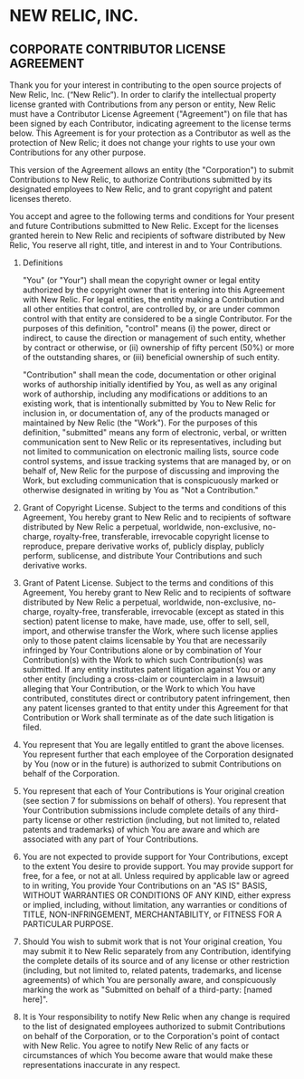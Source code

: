 # NEW RELIC, INC.

## CORPORATE CONTRIBUTOR LICENSE AGREEMENT

Thank you for your interest in contributing to the open source projects of New Relic, Inc. (“New Relic”).
In order to clarify the intellectual property license granted with Contributions from any person or entity, New Relic must have a Contributor License Agreement ("Agreement") on file that has been signed by each Contributor, indicating agreement to the license terms below.
This Agreement is for your protection as a Contributor as well as the protection of New Relic; it does not change your rights to use your own Contributions for any other purpose.

This version of the Agreement allows an entity (the "Corporation") to submit Contributions to New Relic, to authorize Contributions submitted by its designated employees to New Relic, and to grant copyright and patent licenses thereto.

You accept and agree to the following terms and conditions for Your present and future Contributions submitted to New Relic.
Except for the licenses granted herein to New Relic and recipients of software distributed by New Relic, You reserve all right, title, and interest in and to Your Contributions.

1) Definitions

    "You" (or "Your") shall mean the copyright owner or legal entity authorized by the copyright owner that is entering into this Agreement with New Relic.
    For legal entities, the entity making a Contribution and all other entities that control, are controlled by, or are under common control with that entity are considered to be a single Contributor.
    For the purposes of this definition, "control" means (i) the power, direct or indirect, to cause the direction or management of such entity, whether by contract or otherwise, or (ii) ownership of fifty percent (50%) or more of the outstanding shares, or (iii) beneficial ownership of such entity.

    "Contribution" shall mean the code, documentation or other original works of authorship initially identified by You, as well as any original work of authorship, including any modifications or additions to an existing work, that is intentionally submitted by You to New Relic for inclusion in, or documentation of, any of the products managed or maintained by New Relic (the "Work").
    For the purposes of this definition, "submitted" means any form of electronic, verbal, or written communication sent to New Relic or its representatives, including but not limited to communication on electronic mailing lists, source code control systems, and issue tracking systems that are managed by, or on behalf of, New Relic for the purpose of discussing and improving the Work, but excluding communication that is conspicuously marked or otherwise designated in writing by You as "Not a Contribution."

2) Grant of Copyright License.
Subject to the terms and conditions of this Agreement, You hereby grant to New Relic and to recipients of software distributed by New Relic a perpetual, worldwide, non-exclusive, no-charge, royalty-free, transferable, irrevocable copyright license to reproduce, prepare derivative works of, publicly display, publicly perform, sublicense, and distribute Your Contributions and such derivative works.

3) Grant of Patent License.
Subject to the terms and conditions of this Agreement, You hereby grant to New Relic and to recipients of software distributed by New Relic a perpetual, worldwide, non-exclusive, no-charge, royalty-free, transferable, irrevocable (except as stated in this section) patent license to make, have made, use, offer to sell, sell, import, and otherwise transfer the Work, where such license applies only to those patent claims licensable by You that are necessarily infringed by Your Contributions alone or by combination of Your Contribution(s) with the Work to which such Contribution(s) was submitted.
If any entity institutes patent litigation against You or any other entity (including a cross-claim or counterclaim in a lawsuit) alleging that Your Contribution, or the Work to which You have contributed, constitutes direct or contributory patent infringement, then any patent licenses granted to that entity under this Agreement for that Contribution or Work shall terminate as of the date such litigation is filed.

4) You represent that You are legally entitled to grant the above licenses.
You represent further that each employee of the Corporation designated by You (now or in the future) is authorized to submit Contributions on behalf of the Corporation.

5) You represent that each of Your Contributions is Your original creation (see section 7 for submissions on behalf of others).
You represent that Your Contribution submissions include complete details of any third-party license or other restriction (including, but not limited to, related patents and trademarks) of which You are aware and which are associated with any part of Your Contributions.

6) You are not expected to provide support for Your Contributions, except to the extent You desire to provide support.
You may provide support for free, for a fee, or not at all.
Unless required by applicable law or agreed to in writing, You provide Your Contributions on an "AS IS" BASIS, WITHOUT WARRANTIES OR CONDITIONS OF ANY KIND, either express or implied, including, without limitation, any warranties or conditions of TITLE, NON-INFRINGEMENT, MERCHANTABILITY, or FITNESS FOR A PARTICULAR PURPOSE.

7) Should You wish to submit work that is not Your original creation, You may submit it to New Relic separately from any Contribution, identifying the complete details of its source and of any license or other restriction (including, but not limited to, related patents, trademarks, and license agreements) of which You are personally aware, and conspicuously marking the work as "Submitted on behalf of a third-party: [named here]".

8) It is Your responsibility to notify New Relic when any change is required to the list of designated employees authorized to submit Contributions on behalf of the Corporation, or to the Corporation's point of contact with New Relic.
You agree to notify New Relic of any facts or circumstances of which You become aware that would make these representations inaccurate in any respect.
